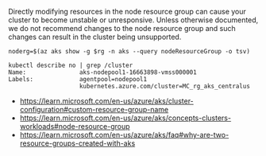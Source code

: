 Directly modifying resources in the node resource group can cause your cluster to become unstable or unresponsive. Unless otherwise documented, we do not recommend changes to the node resource group and such changes can result in the cluster being unsupported.

```
noderg=$(az aks show -g $rg -n aks --query nodeResourceGroup -o tsv)

kubectl describe no | grep /cluster
Name:               aks-nodepool1-16663898-vmss000001
Labels:             agentpool=nodepool1
                    kubernetes.azure.com/cluster=MC_rg_aks_centralus
```

- https://learn.microsoft.com/en-us/azure/aks/cluster-configuration#custom-resource-group-name
- https://learn.microsoft.com/en-us/azure/aks/concepts-clusters-workloads#node-resource-group
- https://learn.microsoft.com/en-us/azure/aks/faq#why-are-two-resource-groups-created-with-aks
